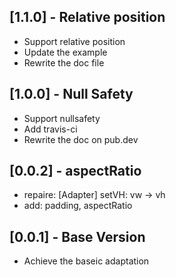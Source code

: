 ## [1.1.0] - Relative position
- Support relative position
- Update the example
- Rewrite the doc file

## [1.0.0] - Null Safety
- Support nullsafety
- Add travis-ci
- Rewrite the doc on pub.dev

## [0.0.2] - aspectRatio

* repaire: [Adapter] setVH: vw -> vh
* add: padding, aspectRatio

## [0.0.1] - Base Version

* Achieve the baseic adaptation
